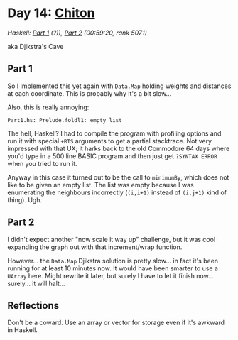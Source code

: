 # Day 14: [Chiton](https://adventofcode.com/2021/day/14)
*Haskell: [Part 1](https://github.com/DestyNova/advent_of_code_2021/blob/main/day14/Part1.hs) (?)), [Part 2](https://github.com/DestyNova/advent_of_code_2021/blob/main/day14/Part2.hs) (00:59:20, rank 5071)*

aka Djikstra's Cave

## Part 1

So I implemented this yet again with `Data.Map` holding weights and distances at each coordinate. This is probably why it's a bit slow...

Also, this is really annoying:

```
Part1.hs: Prelude.foldl1: empty list
```

The hell, Haskell? I had to compile the program with profiling options and run it with special `+RTS` arguments to get a partial stacktrace. Not very impressed with that UX; it harks back to the old Commodore 64 days where you'd type in a 500 line BASIC program and then just get `?SYNTAX ERROR` when you tried to run it.

Anyway in this case it turned out to be the call to `minimumBy`, which does not like to be given an empty list. The list was empty because I was enumerating the neighbours incorrectly (`(i,i+1)` instead of `(i,j+1)` kind of thing). Ugh.

## Part 2

I didn't expect another "now scale it way up" challenge, but it was cool expanding the graph out with that increment/wrap function.

However... the `Data.Map` Djikstra solution is pretty slow... in fact it's been running for at least 10 minutes now. It would have been smarter to use a `UArray` here. Might rewrite it later, but surely I have to let it finish now... surely... it will halt...

## Reflections

Don't be a coward. Use an array or vector for storage even if it's awkward in Haskell.
